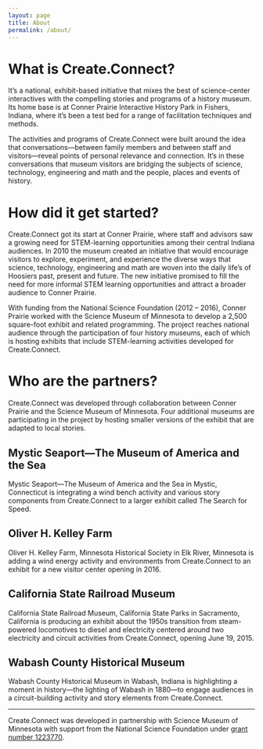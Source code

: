 ```yaml
---
layout: page
title: About
permalink: /about/
---
```


# What is Create.Connect?
It’s a national, exhibit-based initiative that mixes the best of science-center interactives with the compelling stories and programs of a history museum. Its home base is at Conner Prairie Interactive History Park in Fishers, Indiana, where it’s been a test bed for a range of facilitation techniques and methods.

The activities and programs of Create.Connect were built around the idea that conversations—between family members and between staff and visitors—reveal points of personal relevance and connection. It’s in these conversations that museum visitors are bridging the subjects of science, technology, engineering and math and the people, places and events of history.

# How did it get started?
Create.Connect got its start at Conner Prairie, where staff and advisors saw a growing need for STEM-learning opportunities among their central Indiana audiences. In 2010 the museum created an initiative that would encourage visitors to explore, experiment, and experience the diverse ways that science, technology, engineering and math are woven into the daily life’s of Hoosiers past, present and future. The new initiative promised to fill the need for more informal STEM learning opportunities and attract a broader audience to Conner Prairie.

With funding from the National Science Foundation (2012 – 2016), Conner Prairie worked with the Science Museum of Minnesota to develop a 2,500 square-foot exhibit and related programming. The project reaches national audience through the participation of four history museums, each of which is hosting exhibits that include STEM-learning activities developed for Create.Connect.

# Who are the partners?
Create.Connect was developed through collaboration between Conner Prairie and the Science Museum of Minnesota. Four additional museums are participating in the project by hosting smaller versions of the exhibit that are adapted to local stories.

## Mystic Seaport—The Museum of America and the Sea
Mystic Seaport—The Museum of America and the Sea in Mystic, Connecticut is integrating a wind bench activity and various story components from Create.Connect to a larger exhibit called The Search for Speed.

## Oliver H. Kelley Farm
Oliver H. Kelley Farm, Minnesota Historical Society in Elk River, Minnesota is adding a wind energy activity and environments from Create.Connect to an exhibit for a new visitor center opening in 2016.

## California State Railroad Museum
California State Railroad Museum, California State Parks in Sacramento, California is producing an exhibit about the 1950s transition from steam-powered locomotives to diesel and electricity centered around two electricity and circuit activities from Create.Connect, opening June 19, 2015.

## Wabash County Historical Museum
Wabash County Historical Museum in Wabash, Indiana is highlighting a moment in history—the lighting of Wabash in 1880—to engage audiences in a circuit-building activity and story elements from Create.Connect. 

<hr>

Create.Connect was developed in partnership with Science Museum of Minnesota
with support from the National Science Foundation under [grant number
1223770](http://www.nsf.gov/awardsearch/showAward?AWD_ID=1223770).

